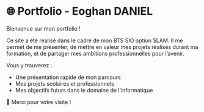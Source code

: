# 🌐 Portfolio - Eoghan DANIEL

Bienvenue sur mon portfolio !

Ce site a été réalisé dans le cadre de mon BTS SIO option SLAM. Il me permet de me présenter, de mettre en valeur mes projets réalisés durant ma formation, et de partager mes ambitions professionnelles pour l’avenir.

Vous y trouverez :

- Une présentation rapide de mon parcours
- Mes projets scolaires et professionnels 
- Mes objectifs futurs dans le domaine de l'informatique 

📲 Merci pour votre visite !

